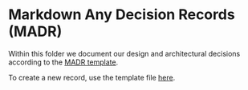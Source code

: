 # Markdown Any Decision Records (MADR)

Within this folder we document our design and architectural decisions according to the [MADR template](https://github.com/adr/madr).

To create a new record, use the template file [here](https://github.com/adr/madr/blob/develop/template/adr-template.md).
